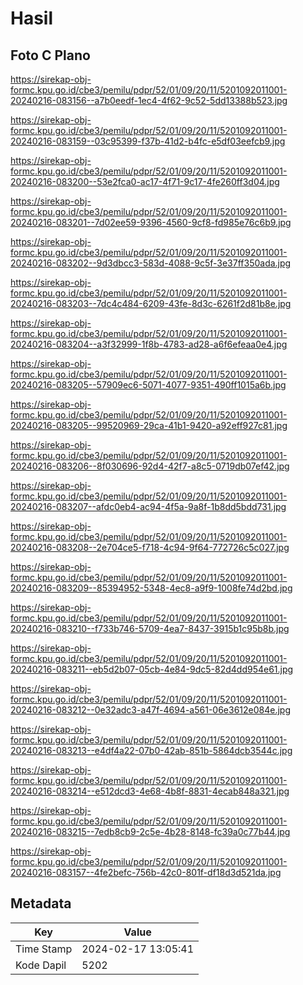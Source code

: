 # Hasil

## Foto C Plano

https://sirekap-obj-formc.kpu.go.id/cbe3/pemilu/pdpr/52/01/09/20/11/5201092011001-20240216-083156--a7b0eedf-1ec4-4f62-9c52-5dd13388b523.jpg

https://sirekap-obj-formc.kpu.go.id/cbe3/pemilu/pdpr/52/01/09/20/11/5201092011001-20240216-083159--03c95399-f37b-41d2-b4fc-e5df03eefcb9.jpg

https://sirekap-obj-formc.kpu.go.id/cbe3/pemilu/pdpr/52/01/09/20/11/5201092011001-20240216-083200--53e2fca0-ac17-4f71-9c17-4fe260ff3d04.jpg

https://sirekap-obj-formc.kpu.go.id/cbe3/pemilu/pdpr/52/01/09/20/11/5201092011001-20240216-083201--7d02ee59-9396-4560-9cf8-fd985e76c6b9.jpg

https://sirekap-obj-formc.kpu.go.id/cbe3/pemilu/pdpr/52/01/09/20/11/5201092011001-20240216-083202--9d3dbcc3-583d-4088-9c5f-3e37ff350ada.jpg

https://sirekap-obj-formc.kpu.go.id/cbe3/pemilu/pdpr/52/01/09/20/11/5201092011001-20240216-083203--7dc4c484-6209-43fe-8d3c-6261f2d81b8e.jpg

https://sirekap-obj-formc.kpu.go.id/cbe3/pemilu/pdpr/52/01/09/20/11/5201092011001-20240216-083204--a3f32999-1f8b-4783-ad28-a6f6efeaa0e4.jpg

https://sirekap-obj-formc.kpu.go.id/cbe3/pemilu/pdpr/52/01/09/20/11/5201092011001-20240216-083205--57909ec6-5071-4077-9351-490ff1015a6b.jpg

https://sirekap-obj-formc.kpu.go.id/cbe3/pemilu/pdpr/52/01/09/20/11/5201092011001-20240216-083205--99520969-29ca-41b1-9420-a92eff927c81.jpg

https://sirekap-obj-formc.kpu.go.id/cbe3/pemilu/pdpr/52/01/09/20/11/5201092011001-20240216-083206--8f030696-92d4-42f7-a8c5-0719db07ef42.jpg

https://sirekap-obj-formc.kpu.go.id/cbe3/pemilu/pdpr/52/01/09/20/11/5201092011001-20240216-083207--afdc0eb4-ac94-4f5a-9a8f-1b8dd5bdd731.jpg

https://sirekap-obj-formc.kpu.go.id/cbe3/pemilu/pdpr/52/01/09/20/11/5201092011001-20240216-083208--2e704ce5-f718-4c94-9f64-772726c5c027.jpg

https://sirekap-obj-formc.kpu.go.id/cbe3/pemilu/pdpr/52/01/09/20/11/5201092011001-20240216-083209--85394952-5348-4ec8-a9f9-1008fe74d2bd.jpg

https://sirekap-obj-formc.kpu.go.id/cbe3/pemilu/pdpr/52/01/09/20/11/5201092011001-20240216-083210--f733b746-5709-4ea7-8437-3915b1c95b8b.jpg

https://sirekap-obj-formc.kpu.go.id/cbe3/pemilu/pdpr/52/01/09/20/11/5201092011001-20240216-083211--eb5d2b07-05cb-4e84-9dc5-82d4dd954e61.jpg

https://sirekap-obj-formc.kpu.go.id/cbe3/pemilu/pdpr/52/01/09/20/11/5201092011001-20240216-083212--0e32adc3-a47f-4694-a561-06e3612e084e.jpg

https://sirekap-obj-formc.kpu.go.id/cbe3/pemilu/pdpr/52/01/09/20/11/5201092011001-20240216-083213--e4df4a22-07b0-42ab-851b-5864dcb3544c.jpg

https://sirekap-obj-formc.kpu.go.id/cbe3/pemilu/pdpr/52/01/09/20/11/5201092011001-20240216-083214--e512dcd3-4e68-4b8f-8831-4ecab848a321.jpg

https://sirekap-obj-formc.kpu.go.id/cbe3/pemilu/pdpr/52/01/09/20/11/5201092011001-20240216-083215--7edb8cb9-2c5e-4b28-8148-fc39a0c77b44.jpg

https://sirekap-obj-formc.kpu.go.id/cbe3/pemilu/pdpr/52/01/09/20/11/5201092011001-20240216-083157--4fe2befc-756b-42c0-801f-df18d3d521da.jpg


## Metadata

| Key        | Value               |
| ---------- | ------------------- |
| Time Stamp | 2024-02-17 13:05:41 |
| Kode Dapil | 5202                |



